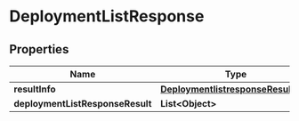 # DeploymentListResponse

## Properties
Name | Type | Description | Notes
------------ | ------------- | ------------- | -------------
**resultInfo** | [**DeploymentlistresponseResultInfo**](DeploymentlistresponseResultInfo.md) |  |  [optional]
**deploymentListResponseResult** | **List&lt;Object&gt;** |  |  [optional]

